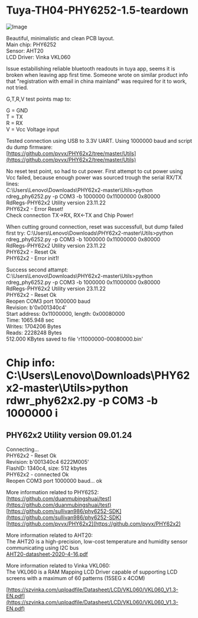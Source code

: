 # Tuya-TH04-PHY6252-1.5-teardown
![Image](https://github.com/user-attachments/assets/ba480c1a-26d1-43f0-b91d-9b4272e6b7a7)

Beautiful, minimalistic and clean PCB layout.   
Main chip: PHY6252    
Sensor: AHT20    
LCD Driver: Vinka VKL060  



Issue estabilishing reliable bluetooth readouts in tuya app, seems it is broken when leaving app first time.
Someone wrote on similar product info that "registration with email in china mainland" was required for it to work, not tried.



G,T,R,V test points map to:

G = GND  
T = TX  
R = RX    
V = Vcc Voltage input  


Tested connection using USB to 3.3V UART. Using 1000000 baud and script du dump firmware:  
[https://github.com/pvvx/PHY62x2/tree/master/Utils](https://github.com/pvvx/PHY62x2/tree/master/Utils)

No reset test point, so had to cut power. First attempt to cut power using Vcc failed, because enough power was sourced trough the serial RX/TX lines:  
C:\Users\Lenovo\Downloads\PHY62x2-master\Utils>python rdreg_phy6252.py -p COM3 -b 1000000 0x11000000 0x80000  
RdRegs-PHY62x2 Utility version 23.11.22  
PHY62x2 - Error Reset!    
Check connection TX->RX, RX<-TX and Chip Power!


When cutting ground connection, reset was successfull, but dump failed first try: 
C:\Users\Lenovo\Downloads\PHY62x2-master\Utils>python rdreg_phy6252.py -p COM3 -b 1000000 0x11000000 0x80000  
RdRegs-PHY62x2 Utility version 23.11.22  
PHY62x2 - Reset Ok  
PHY62x2 - Error init1!  


Success second attampt:  
C:\Users\Lenovo\Downloads\PHY62x2-master\Utils>python rdreg_phy6252.py -p COM3 -b 1000000 0x11000000 0x80000  
RdRegs-PHY62x2 Utility version 23.11.22  
PHY62x2 - Reset Ok  
Reopen COM3 port 1000000 baud  
Revision: b'0x001340c4'  
Start address: 0x11000000, length: 0x00080000  
  Time: 1065.948 sec    
Writes: 1704206 Bytes  
 Reads: 2228248 Bytes    
512.000 KBytes saved to file 'r11000000-00080000.bin'   


Chip info:
C:\Users\Lenovo\Downloads\PHY62x2-master\Utils>python rdwr_phy62x2.py -p COM3 -b 1000000 i  
=========================================================  
PHY62x2 Utility version 09.01.24    
---------------------------------------------------------  
Connecting...  
PHY62x2 - Reset Ok  
Revision: b'001340c4 6222M005'  
FlashID: 1340c4, size: 512 kbytes  
PHY62x2 - connected Ok  
Reopen COM3 port 1000000 baud... ok  


More information related to PHY6252:  
[https://github.com/duanmubingshuai/test](https://github.com/duanmubingshuai/test)  
[https://github.com/sullivan986/phy6252-SDK](https://github.com/sullivan986/phy6252-SDK)  
[https://github.com/pvvx/PHY62x2](https://github.com/pvvx/PHY62x2)  



More information related to AHT20:  
The AHT20 is a high-precision, low-cost temperature and humidity sensor communicating using I2C bus  
[AHT20-datasheet-2020-4-16.pdf](https://cdn-learn.adafruit.com/assets/assets/000/091/676/original/AHT20-datasheet-2020-4-16.pdf?1591047915)  

More information related to Vinka VKL060:  
The VKL060 is a RAM Mapping LCD Driver capable of supporting LCD screens with a maximum of 60 patterns (15SEG x 4COM)  


[https://szvinka.com/uploadfile/Datasheet/LCD/VKL060/VKL060_V1.3-EN.pdf](https://szvinka.com/uploadfile/Datasheet/LCD/VKL060/VKL060_V1.3-EN.pdf)
